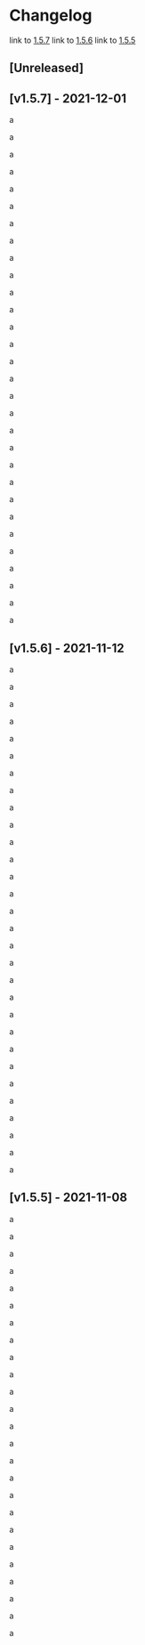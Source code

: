 # Changelog

link to [1.5.7](#v1.5.7)
link to [1.5.6](#v156)
link to [1.5.5](#v155---2021-11-08)

## [Unreleased]

## <a id="v1.5.7"></a>[v1.5.7] - 2021-12-01

a

a

a

a

a

a

a

a

a

a

a

a

a

a

a

a

a

a

a

a

a

a

a

a

a

a

a

a

a

a

## <a id="v156"></a>[v1.5.6] - 2021-11-12

a

a

a

a

a

a

a

a

a

a

a

a

a

a

a

a

a

a

a

a

a

a

a

a

a

a

a

a

a

a

## [v1.5.5] - 2021-11-08

a

a

a

a

a

a

a

a

a

a

a

a

a

a

a

a

a

a

a

a

a

a

a

a

a
